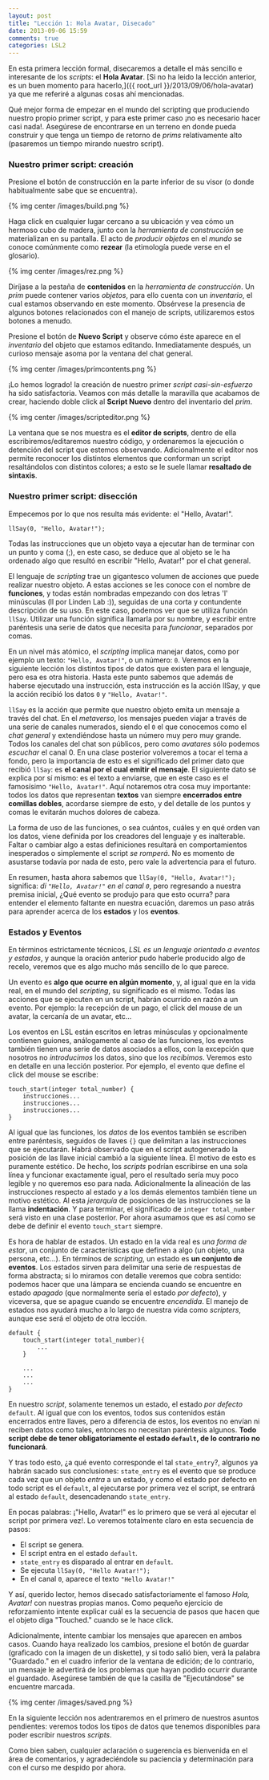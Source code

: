 ```yaml
---
layout: post
title: "Lección 1: Hola Avatar, Disecado"
date: 2013-09-06 15:59
comments: true
categories: LSL2
---
```


En esta primera lección formal, disecaremos a detalle el más sencillo e interesante de los *scripts*: el **Hola Avatar**. [Si no ha leido la lección anterior, es un buen momento para hacerlo,]({{ root_url }}/2013/09/06/hola-avatar) ya que me referiré a algunas cosas ahí mencionadas.

<!-- more -->

Qué mejor forma de empezar en el mundo del scripting que produciendo nuestro propio primer script, y para este primer caso ¡no es necesario hacer casi nada!. Asegúrese de encontrarse en un terreno en donde pueda construir y que tenga un tiempo de retorno de *prims* relativamente alto (pasaremos un tiempo mirando nuestro script).

### Nuestro primer script: creación

Presione el botón de construcción en la parte inferior de su visor (o donde habitualmente sabe que se encuentra).

{% img center /images/build.png %}

Haga click en cualquier lugar cercano a su ubicación y vea cómo un hermoso cubo de madera, junto con la *herramienta de construcción* se materializan en su pantalla. El acto de *producir objetos* en el *mundo* se conoce comúnmente como **rezear** (la etimología puede verse en el glosario).

{% img center /images/rez.png %}

Diríjase a la pestaña de **contenidos** en la *herramienta de construcción*. Un *prim* puede contener varios *objetos*, para ello cuenta con un *inventario*, el cual estamos observando en este momento. Obsérvese la presencia de algunos botones relacionados con el manejo de scripts, utilizaremos estos botones a menudo.

Presione el botón de **Nuevo Script** y observe cómo éste aparece en el *inventario* del objeto que estamos editando. Inmediatamente después, un curioso mensaje asoma por la ventana del chat general.

{% img center /images/primcontents.png %}

¡Lo hemos logrado! la creación de nuestro primer *script* *casi-sin-esfuerzo* ha sido satisfactoria. Veamos con más detalle la maravilla que acabamos de crear, haciendo doble click al **Script Nuevo** dentro del inventario del *prim*.

{% img center /images/scripteditor.png %}

La ventana que se nos muestra es el **editor de scripts**, dentro de ella escribiremos/editaremos nuestro código, y ordenaremos la ejecución o detención del script que estemos observando. Adicionalmente el editor nos permite reconocer los distintos elementos que conforman un script resaltándolos con distintos colores; a esto se le suele llamar **resaltado de sintaxis**.


### Nuestro primer script: disección

Empecemos por lo que nos resulta más evidente: el "Hello, Avatar!".

```lsl
llSay(0, "Hello, Avatar!");
```

Todas las instrucciones que un objeto vaya a ejecutar han de terminar con un punto y coma (;), en este caso, se deduce que al objeto se le ha ordenado algo que resultó en escribir "Hello, Avatar!" por el chat general.

El lenguaje de *scripting* trae un gigantesco volumen de acciones que puede realizar nuestro objeto. A estas acciones se les conoce con el nombre de **funciones**, y todas están nombradas empezando con dos letras 'l' minúsculas (ll por Linden Lab :)), seguidas de una corta y contundente descripción de su uso. En este caso, podemos ver que se utiliza función `llSay`. Utilizar una función significa llamarla por su nombre, y escribir entre paréntesis una serie de datos que necesita para *funcionar*, separados por comas.

En un nivel más atómico, el *scripting* implica manejar datos, como por ejemplo un texto: `"Hello, Avatar!"`, o un número: `0`. Veremos en la siguiente lección los distintos tipos de datos que existen para el lenguaje, pero esa es otra historia. Hasta este punto sabemos que además de haberse ejecutado una instrucción, esta instrucción es la acción llSay, y que la acción recibió los datos `0` y `"Hello, Avatar!"`.

`llSay` es la acción que permite que nuestro objeto emita un mensaje a través del chat. En el *metaverso*, los mensajes pueden viajar a través de una serie de canales numerados, siendo el `0` el que conocemos como el *chat general* y extendiéndose hasta un número muy pero muy grande. Todos los canales del chat son públicos, pero como *avatares* sólo podemos *escuchar* el canal 0. En una clase posterior volveremos a tocar el tema a fondo, pero la importancia de esto es el significado del primer dato que recibió `llSay`: es **el canal por el cual emitir el mensaje**. El siguiente dato se explica por sí mismo: es el texto a enviarse, que en este caso es el famosísimo `"Hello, Avatar!"`. Aquí notaremos otra cosa muy importante: todos los datos que representan **textos** van siempre **encerrados entre comillas dobles**, acordarse siempre de esto, y del detalle de los puntos y comas le evitarán muchos dolores de cabeza.

La forma de uso de las funciones, o sea cuántos, cuáles y en qué orden van los datos, viene definida por los creadores del lenguaje y es inalterable. Faltar o cambiar algo a estas definiciones resultará en comportamientos inesperados o simplemente el script *se romperá*. No es momento de asustarse todavía por nada de esto, pero vale la advertencia para el futuro.

En resumen, hasta ahora sabemos que `llSay(0, "Hello, Avatar!");` significa: *di `"Hello, Avatar!"` en el canal `0`*, pero regresando a nuestra premisa inicial, ¿Qué evento se produjo para que esto ocurra? para entender el elemento faltante en nuestra ecuación, daremos un paso atrás para aprender acerca de los **estados** y los **eventos**.


### Estados y Eventos

En términos estrictamente técnicos, *LSL es un lenguaje orientado a eventos y estados*, y aunque la oración anterior pudo haberle producido algo de recelo, veremos que es algo mucho más sencillo de lo que parece.

Un evento es **algo que ocurre en algún momento**, y, al igual que en la vida real, en el mundo del *scripting*, su significado es el mismo. Todas las acciones que se ejecuten en un script, habrán ocurrido en razón a un evento. Por ejemplo: la recepción de un pago, el click del mouse de un avatar, la cercanía de un avatar, etc...

Los eventos en LSL están escritos en letras minúsculas y opcionalmente contienen guiones, análogamente al caso de las funciones, los eventos también tienen una serie de datos asociados a ellos, con la excepción que nosotros no *introducimos* los datos, sino que los *recibimos*. Veremos esto en detalle en una lección posterior. Por ejemplo, el evento que define el click del mouse se escribe:

```lsl
touch_start(integer total_number) {
    instrucciones...
    instrucciones...
    instrucciones...
}
```

Al igual que las funciones, los *datos* de los eventos también se escriben entre paréntesis, seguidos de llaves `{}` que delimitan a las instrucciones que se ejecutarán. Habrá observado que en el script autogenerado la posición de las llave inicial cambió a la siguiente línea. El motivo de esto es puramente estético. De hecho, los *scripts* podrían escribirse en una sola línea y funcionar exactamente igual, pero el resultado sería muy poco legible y no queremos eso para nada. Adicionalmente la alineación de las instrucciones respecto al estado y a los demás elementos también tiene un motivo estético. Al esta *jerarquía* de posiciones de las instrucciones se la llama **indentación**. Y para terminar, el significado de `integer total_number` será visto en una clase posterior. Por ahora asumamos que es así como se debe de definir el evento `touch_start` siempre.

Es hora de hablar de estados. Un estado en la vida real es *una forma de estar*, un conjunto de características que definen a algo (un objeto, una persona, etc...). En términos de *scripting*, un estado es **un conjunto de eventos**. Los estados sirven para delimitar una serie de respuestas de forma abstracta; si lo miramos con detalle veremos que cobra sentido: podemos hacer que una lámpara se encienda cuando se encuentre en estado *apagado* (que normalmente sería el estado *por defecto*), y viceversa, que se apague cuando se encuentre *encendida*. El manejo de estados nos ayudará mucho a lo largo de nuestra vida como *scripters*, aunque ese será el objeto de otra lección.

```lsl
default {
    touch_start(integer total_number){
        ...
    }

    ...
    ...
    ...
}
```

En nuestro *script*, solamente tenemos un estado, el estado *por defecto* `default`. Al igual que con los eventos, todos sus contenidos están encerrados entre llaves, pero a diferencia de estos, los eventos no envían ni reciben datos como tales, entonces no necesitan paréntesis algunos. **Todo script debe de tener obligatoriamente el estado `default`, de lo contrario no funcionará**.

Y tras todo esto, ¿a qué evento corresponde el tal `state_entry`?, algunos ya habrán sacado sus conclusiones: `state_entry` es el evento que se produce cada vez que un objeto *entra* a un estado, y como el estado por defecto en todo script es el `default`, al ejecutarse por primera vez el script, se entrará al estado `default`, desencadenando `state_entry`.

En pocas palabras: ¡"Hello, Avatar!" es lo primero que se verá al ejecutar el script por primera vez!. Lo veremos totalmente claro en esta secuencia de pasos:

- El script se genera.
- El script entra en el estado `default`.
- `state_entry` es disparado al entrar en `default`.
- Se ejecuta `llSay(0, "Hello Avatar!");`
- En el canal `0`, aparece el texto `"Hello Avatar!"`

Y así, querido lector, hemos disecado satisfactoriamente el famoso *Hola, Avatar!* con nuestras propias manos. Como pequeño ejercicio de reforzamiento intente explicar cuál es la secuencia de pasos que hacen que el objeto diga "Touched." cuando se le hace click.

Adicionalmente, intente cambiar los mensajes que aparecen en ambos casos. Cuando haya realizado los cambios, presione el botón de guardar (graficado con la imagen de un diskette), y si todo salió bien, verá la palabra "Guardado." en el cuadro inferior de la ventana de edición; de lo contrario, un mensaje le advertirá de los problemas que hayan podido ocurrir durante el guardado. Asegúrese también de que la casilla de "Ejecutándose" se encuentre marcada.

{% img center /images/saved.png %}

En la siguiente lección nos adentraremos en el primero de nuestros asuntos pendientes: veremos todos los tipos de datos que tenemos disponibles para poder escribir nuestros *scripts*.

Como bien saben, cualquier aclaración o sugerencia es bienvenida en el área de comentarios, y agradeciéndole su paciencia y determinación para con el curso me despido por ahora.